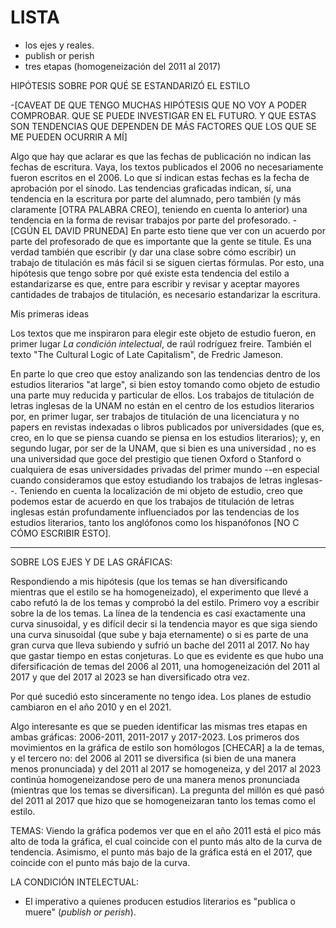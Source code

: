 # LISTA

- los ejes y reales.
- publish or perish
- tres etapas (homogeneización del 2011 al 2017)

HIPÓTESIS SOBRE POR QUÉ SE ESTANDARIZÓ EL ESTILO

-[CAVEAT DE QUE TENGO MUCHAS HIPÓTESIS QUE NO VOY A PODER COMPROBAR. QUE SE PUEDE INVESTIGAR EN EL FUTURO. Y QUE ESTAS SON TENDENCIAS QUE DEPENDEN DE MÁS FACTORES QUE LOS QUE SE ME PUEDEN OCURRIR A MÍ]

Algo que hay que aclarar es que las fechas de publicación no indican las fechas de escritura. Vaya, los textos publicados el 2006 no necesariamente fueron escritos en el 2006. Lo que sí indican estas fechas es la fecha de aprobación por el sínodo. Las tendencias graficadas indican, sí, una tendencia en la escritura por parte del alumnado, pero también (y más claramente [OTRA PALABRA CREO], teniendo en cuenta lo anterior) una tendencia en la forma de revisar trabajos por parte del profesorado.
    -[CGÚN EL DAVID PRUNEDA] En parte esto tiene que ver con un acuerdo por parte del profesorado de que es importante que la gente se titule. Es una verdad también que escribir (y dar una clase sobre cómo escribir) un trabajo de titulación es más fácil si se siguen ciertas fórmulas. Por esto, una hipótesis que tengo sobre por qué existe esta tendencia del estilo a estandarizarse es que, entre para escribir y revisar y aceptar mayores cantidades de trabajos de titulación, es necesario estandarizar la escritura.

Mis primeras ideas

Los textos que me inspiraron para elegir este objeto de estudio fueron, en primer lugar _La condición intelectual_, de raúl rodríguez freire. También el texto "The Cultural Logic of Late Capitalism", de Fredric Jameson.

En parte lo que creo que estoy analizando son las tendencias dentro de los estudios literarios "at large", si bien estoy tomando como objeto de estudio una parte muy reducida y particular de ellos. Los trabajos de titulación de letras inglesas de la UNAM no están en el centro de los estudios literarios por, en primer lugar, ser trabajos de titulación de una licenciatura y no papers en revistas indexadas o libros publicados por universidades (que es, creo, en lo que se piensa cuando se piensa en los estudios literarios); y, en segundo lugar, por ser de la UNAM, que si bien es una universidad , no es una universidad que goce del prestigio que tienen Oxford o Stanford o cualquiera de esas universidades privadas del primer mundo --en especial cuando consideramos que estoy estudiando los trabajos de letras inglesas--. Teniendo en cuenta la localización de mi objeto de estudio, creo que podemos estar de acuerdo en que los trabajos de titulación de letras inglesas están profundamente influenciados por las tendencias de los estudios literarios, tanto los anglófonos como los hispanófonos [NO C CÓMO ESCRIBIR ESTO].

---

SOBRE LOS EJES Y DE LAS GRÁFICAS:

Respondiendo a mis hipótesis (que los temas se han diversificando mientras que el estilo se ha homogeneizado), el experimento que llevé a cabo refutó la de los temas y comprobó la del estilo. Primero voy a escribir sobre la de los temas. La línea de la tendencia es casi exactamente una curva sinusoidal, y es difícil decir si la tendencia mayor es que siga siendo una curva sinusoidal (que sube y baja eternamente) o si es parte de una gran curva que lleva subiendo y sufrió un bache del 2011 al 2017. No hay que gastar tiempo en estas conjeturas. Lo que es evidente es que hubo una difersificación de temas del 2006 al 2011, una homogeneización del 2011 al 2017 y que del 2017 al 2023 se han diversificado otra vez. 

Por qué sucedió esto sinceramente no tengo idea. Los planes de estudio cambiaron en el año 2010 y en el 2021.

Algo interesante es que se pueden identificar las mismas tres etapas en ambas gráficas: 2006-2011, 2011-2017 y 2017-2023. Los primeros dos movimientos en la gráfica de estilo son homólogos [CHECAR] a la de temas, y el tercero no: del 2006 al 2011 se diversifica (si bien de una manera menos pronunciada) y del 2011 al 2017 se homogeneiza, y del 2017 al 2023 continúa homogeneizandose pero de una manera menos pronunciada (mientras que los temas se diversifican). La pregunta del millón es qué pasó del 2011 al 2017 que hizo que se homogeneizaran tanto los temas como el estilo.

TEMAS:
Viendo la gráfica podemos ver que en el año 2011 está el pico más alto de toda la gráfica, el cual coincide con el punto más alto de la curva de tendencia. Asimismo, el punto más bajo de la gráfica está en el 2017, que coincide con el punto más bajo de la curva.  


LA CONDICIÓN INTELECTUAL:
- El imperativo a quienes producen estudios literarios es "publica o muere" (_publish or perish_).

